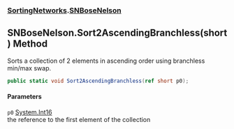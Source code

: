 ### [SortingNetworks](./SortingNetworks.md 'SortingNetworks').[SNBoseNelson](./SortingNetworks-SNBoseNelson.md 'SortingNetworks.SNBoseNelson')
## SNBoseNelson.Sort2AscendingBranchless(short) Method
Sorts a collection of 2 elements in ascending order using branchless min/max swap.  
```csharp
public static void Sort2AscendingBranchless(ref short p0);
```
#### Parameters
<a name='SortingNetworks-SNBoseNelson-Sort2AscendingBranchless(short)-p0'></a>
`p0` [System.Int16](https://docs.microsoft.com/en-us/dotnet/api/System.Int16 'System.Int16')  
the reference to the first element of the collection  
  
